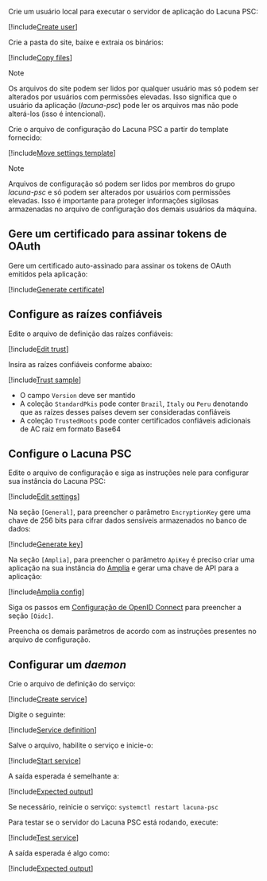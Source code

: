 ﻿Crie um usuário local para executar o servidor de aplicação do Lacuna PSC:

[!include[Create user](../../../../../../includes/psc/linux/create-user.md)]

Crie a pasta do site, baixe e extraia os binários:

[!include[Copy files](../../../../../../includes/psc/linux/copy-files.md)]

> [!NOTE]
> Os arquivos do site podem ser lidos por qualquer usuário mas só podem ser alterados por usuários com permissões elevadas. Isso significa que o usuário da aplicação (*lacuna-psc*)
> pode ler os arquivos mas não pode alterá-los (isso é intencional).

Crie o arquivo de configuração do Lacuna PSC a partir do template fornecido:

[!include[Move settings template](../../../../../../includes/psc/linux/move-settings-template.md)]

> [!NOTE]
> Arquivos de configuração só podem ser lidos por membros do grupo *lacuna-psc* e só podem ser alterados por usuários com permissões elevadas. Isso é importante para proteger informações
> sigilosas armazenadas no arquivo de configuração dos demais usuários da máquina.

## Gere um certificado para assinar tokens de OAuth

Gere um certificado auto-assinado para assinar os tokens de OAuth emitidos pela aplicação:

[!include[Generate certificate](../../../../../../includes/psc/linux/gen-cert.md)]

## Configure as raízes confiáveis

Edite o arquivo de definição das raízes confiáveis:

[!include[Edit trust](../../../../../../includes/psc/linux/edit-trust.md)]

Insira as raízes confiáveis conforme abaixo:

[!include[Trust sample](../../../../../../includes/spa-config/trust-config-sample.md)]

* O campo `Version` deve ser mantido
* A coleção `StandardPkis` pode conter `Brazil`, `Italy` ou `Peru` denotando que as raízes desses países devem ser consideradas confiáveis
* A coleção `TrustedRoots` pode conter certificados confiáveis adicionais de AC raiz em formato Base64

## Configure o Lacuna PSC

Edite o arquivo de configuração e siga as instruções nele para configurar sua instância do Lacuna PSC:

[!include[Edit settings](../../../../../../includes/psc/linux/edit-settings.md)]

Na seção `[General]`, para preencher o parâmetro `EncryptionKey` gere uma chave de 256 bits para cifrar dados sensíveis armazenados no banco de dados:

[!include[Generate key](../../../../../../includes/linux/gen-key.md)]

Na seção `[Amplia]`, para preencher o parâmetro `ApiKey` é preciso criar uma aplicação na sua instância do [Amplia](../../../../amplia/index.md)
e gerar uma chave de API para a aplicação:

[!include[Amplia config](../../includes/amplia-config.md)]

Siga os passos em [Configuração de OpenID Connect](../../configure-oidc.md) para preencher a seção `[Oidc]`.

Preencha os demais parâmetros de acordo com as instruções presentes no arquivo de configuração.

## Configurar um *daemon*

Crie o arquivo de definição do serviço:

[!include[Create service](../../../../../../includes/psc/linux/create-service.md)]

Digite o seguinte:

[!include[Service definition](../../../../../../includes/psc/linux/service-definition.md)]

Salve o arquivo, habilite o serviço e inicie-o:

[!include[Start service](../../../../../../includes/psc/linux/start-service.md)]

A saída esperada é semelhante a:

[!include[Expected output](../../../../../../includes/psc/linux/start-service-output.md)]

Se necessário, reinicie o serviço: `systemctl restart lacuna-psc`

Para testar se o servidor do Lacuna PSC está rodando, execute:

[!include[Test service](../../../../../../includes/psc/linux/test-service.md)]

A saída esperada é algo como:

[!include[Expected output](../../../../../../includes/psc/linux/test-service-output.md)]
